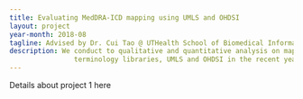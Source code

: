 ```yaml
---
title: Evaluating MedDRA-ICD mapping using UMLS and OHDSI
layout: project
year-month: 2018-08
tagline: Advised by Dr. Cui Tao @ UTHealth School of Biomedical Informatics, Houston TX (2018)
description: We conduct to qualitative and quantitative analysis on mapping status between MedDRA and ICD in existing
                terminology libraries, UMLS and OHDSI in the recent years.
---
```


Details about project 1 here